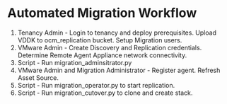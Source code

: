 # Automated Migration Workflow

1. Tenancy Admin - Login to tenancy and deploy prerequisites. Upload VDDK to ocm_replication bucket. Setup Migration users.
2. VMware Admin - Create Discovery and Replication credentials. Determine Remote Agent Appliance network connectivity. 
3. Script - Run migration_adminsitrator.py
4. VMware Admin and Migration Administrator - Register agent. Refresh Asset Source.
5. Script - Run migration_operator.py to start replication.
6. Script - Run migration_cutover.py to clone and create stack.
